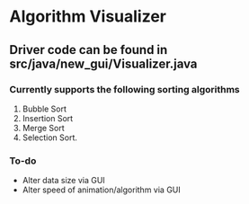 # Algorithm Visualizer

## Driver code can be found in src/java/new_gui/Visualizer.java

### Currently supports the following sorting algorithms
1. Bubble Sort
2. Insertion Sort
3. Merge Sort
4. Selection Sort.

### To-do
* Alter data size via GUI
* Alter speed of animation/algorithm via GUI